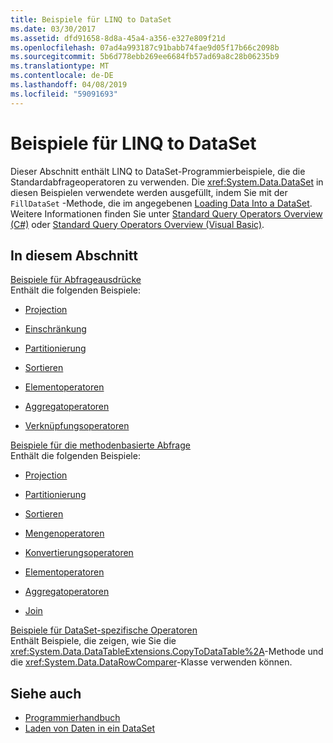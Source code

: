 ```yaml
---
title: Beispiele für LINQ to DataSet
ms.date: 03/30/2017
ms.assetid: dfd91658-8d8a-45a4-a356-e327e809f21d
ms.openlocfilehash: 07ad4a993187c91babb74fae9d05f17b66c2098b
ms.sourcegitcommit: 5b6d778ebb269ee6684fb57ad69a8c28b06235b9
ms.translationtype: MT
ms.contentlocale: de-DE
ms.lasthandoff: 04/08/2019
ms.locfileid: "59091693"
---
```

# <a name="linq-to-dataset-examples"></a>Beispiele für LINQ to DataSet
Dieser Abschnitt enthält LINQ to DataSet-Programmierbeispiele, die die Standardabfrageoperatoren zu verwenden. Die <xref:System.Data.DataSet> in diesen Beispielen verwendete werden ausgefüllt, indem Sie mit der `FillDataSet` -Methode, die im angegebenen [Loading Data Into a DataSet](../../../../docs/framework/data/adonet/loading-data-into-a-dataset.md). Weitere Informationen finden Sie unter [Standard Query Operators Overview (C#)](../../../csharp/programming-guide/concepts/linq/standard-query-operators-overview.md) oder [Standard Query Operators Overview (Visual Basic)](../../../visual-basic/programming-guide/concepts/linq/standard-query-operators-overview.md).  
  
## <a name="in-this-section"></a>In diesem Abschnitt  
 [Beispiele für Abfrageausdrücke](../../../../docs/framework/data/adonet/query-expression-examples-linq-to-dataset.md)  
 Enthält die folgenden Beispiele:  
  
-   [Projection](../../../../docs/framework/data/adonet/query-expression-syntax-examples-projection-linq-to-dataset.md)  
  
-   [Einschränkung](../../../../docs/framework/data/adonet/query-expression-syntax-examples-restriction-linq-to-dataset.md)  
  
-   [Partitionierung](../../../../docs/framework/data/adonet/query-expression-syntax-examples-partitioning.md)  
  
-   [Sortieren](../../../../docs/framework/data/adonet/query-expression-syntax-examples-ordering-linq-to-dataset.md)  
  
-   [Elementoperatoren](../../../../docs/framework/data/adonet/query-expression-syntax-examples-element-operators.md)  
  
-   [Aggregatoperatoren](../../../../docs/framework/data/adonet/query-expression-syntax-examples-aggregate-operators.md)  
  
-   [Verknüpfungsoperatoren](../../../../docs/framework/data/adonet/query-expression-syntax-examples-join-operators.md)  
  
 [Beispiele für die methodenbasierte Abfrage](../../../../docs/framework/data/adonet/method-based-query-examples-linq-to-dataset.md)  
 Enthält die folgenden Beispiele:  
  
-   [Projection](../../../../docs/framework/data/adonet/method-based-query-syntax-examples-projection.md)  
  
-   [Partitionierung](../../../../docs/framework/data/adonet/method-based-query-syntax-examples-partitioning-linq.md)  
  
-   [Sortieren](../../../../docs/framework/data/adonet/method-based-query-syntax-examples-ordering-linq-to-dataset.md)  
  
-   [Mengenoperatoren](../../../../docs/framework/data/adonet/method-based-query-syntax-examples-set-operators.md)  
  
-   [Konvertierungsoperatoren](../../../../docs/framework/data/adonet/method-based-query-syntax-examples-conversion-operators.md)  
  
-   [Elementoperatoren](../../../../docs/framework/data/adonet/method-based-query-syntax-examples-element-operators.md)  
  
-   [Aggregatoperatoren](../../../../docs/framework/data/adonet/method-based-query-syntax-examples-aggregate-operators.md)  
  
-   [Join](../../../../docs/framework/data/adonet/method-based-query-syntax-examples-join-linq-to-dataset.md)  
  
 [Beispiele für DataSet-spezifische Operatoren](../../../../docs/framework/data/adonet/dataset-specific-operator-examples-linq-to-dataset.md)  
 Enthält Beispiele, die zeigen, wie Sie die <xref:System.Data.DataTableExtensions.CopyToDataTable%2A>-Methode und die <xref:System.Data.DataRowComparer>-Klasse verwenden können.  
  
## <a name="see-also"></a>Siehe auch

- [Programmierhandbuch](../../../../docs/framework/data/adonet/programming-guide-linq-to-dataset.md)
- [Laden von Daten in ein DataSet](../../../../docs/framework/data/adonet/loading-data-into-a-dataset.md)
